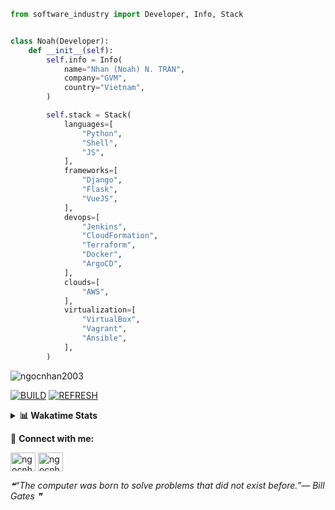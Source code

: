 ```python
from software_industry import Developer, Info, Stack


class Noah(Developer):
    def __init__(self):
        self.info = Info(
            name="Nhan (Noah) N. TRAN",
            company="GVM",
            country="Vietnam",
        )

        self.stack = Stack(
            languages=[
                "Python",
                "Shell",
                "JS",
            ],
            frameworks=[
                "Django",
                "Flask",
                "VueJS",
            ],
            devops=[
                "Jenkins",
                "CloudFormation",
                "Terraform",
                "Docker",
                "ArgoCD",
            ],
            clouds=[
                "AWS",
            ],
            virtualization=[
                "VirtualBox",
                "Vagrant",
                "Ansible",
            ],
        )
```
<img src="https://komarev.com/ghpvc/?username=ngocnhan2003&label=Profile%20views&color=0e75b6&style=flat" alt="ngocnhan2003" /> 

[![BUILD](https://github.com/ngocnhan2003/ngocnhan2003/actions/workflows/001_build.yml/badge.svg)](https://github.com/ngocnhan2003/ngocnhan2003/actions/workflows/001_build.yml)
[![REFRESH](https://github.com/ngocnhan2003/ngocnhan2003/actions/workflows/002_refresh.yml/badge.svg)](https://github.com/ngocnhan2003/ngocnhan2003/actions/workflows/002_refresh.yml)

<details> 
  <summary><b>📊 Wakatime Stats</b></summary>
  <br>
  
<!--START_SECTION:waka-->
![Code Time](http://img.shields.io/badge/Code%20Time-663%20hrs%2026%20mins-blue)

**I'm a Night 🦉** 

```text
🌞 Morning    48 commits     ███░░░░░░░░░░░░░░░░░░░░░░   14.59% 
🌆 Daytime    100 commits    ███████░░░░░░░░░░░░░░░░░░   30.4% 
🌃 Evening    162 commits    ████████████░░░░░░░░░░░░░   49.24% 
🌙 Night      19 commits     █░░░░░░░░░░░░░░░░░░░░░░░░   5.78%

```
📅 **I'm Most Productive on Monday** 

```text
Monday       162 commits    ████████████░░░░░░░░░░░░░   49.24% 
Tuesday      28 commits     ██░░░░░░░░░░░░░░░░░░░░░░░   8.51% 
Wednesday    24 commits     █░░░░░░░░░░░░░░░░░░░░░░░░   7.29% 
Thursday     5 commits      ░░░░░░░░░░░░░░░░░░░░░░░░░   1.52% 
Friday       4 commits      ░░░░░░░░░░░░░░░░░░░░░░░░░   1.22% 
Saturday     51 commits     ████░░░░░░░░░░░░░░░░░░░░░   15.5% 
Sunday       55 commits     ████░░░░░░░░░░░░░░░░░░░░░   16.72%

```


📊 **This Week I Spent My Time On** 

```text
⌚︎ Time Zone: Asia/Ho_Chi_Minh

💬 Programming Languages: 
Go                       3 hrs 48 mins       ███████░░░░░░░░░░░░░░░░░░   29.94% 
SQL                      2 hrs 44 mins       █████░░░░░░░░░░░░░░░░░░░░   21.6% 
C#                       1 hr 39 mins        ███░░░░░░░░░░░░░░░░░░░░░░   13.08% 
YAML                     1 hr 17 mins        ██░░░░░░░░░░░░░░░░░░░░░░░   10.18% 
Bash                     42 mins             █░░░░░░░░░░░░░░░░░░░░░░░░   5.54%

🔥 Editors: 
VS Code                  6 hrs 24 mins       ████████████░░░░░░░░░░░░░   50.39% 
GoLand                   6 hrs 18 mins       ████████████░░░░░░░░░░░░░   49.61%

💻 Operating System: 
Linux                    7 hrs 24 mins       ██████████████░░░░░░░░░░░   58.33% 
Windows                  4 hrs 41 mins       █████████░░░░░░░░░░░░░░░░   36.96% 
Mac                      35 mins             █░░░░░░░░░░░░░░░░░░░░░░░░   4.71%

```

**I Mostly Code in Python** 

```text
Python                   14 repos            ███████████░░░░░░░░░░░░░░   43.75% 
JavaScript               6 repos             ████░░░░░░░░░░░░░░░░░░░░░   18.75% 
TypeScript               2 repos             █░░░░░░░░░░░░░░░░░░░░░░░░   6.25% 
Kotlin                   2 repos             █░░░░░░░░░░░░░░░░░░░░░░░░   6.25% 
Vue                      2 repos             █░░░░░░░░░░░░░░░░░░░░░░░░   6.25%

```



 Last Updated on 05/12/2022 23:54:02 UTC+7
<!--END_SECTION:waka-->
</details>

🔗 **Connect with me:**

<a href="https://linkedin.com/in/ngocnhan2003" target="blank"><img align="center" src="https://raw.githubusercontent.com/rahuldkjain/github-profile-readme-generator/master/src/images/icons/Social/linked-in-alt.svg" alt="ngocnhan2003" height="30" width="40" /></a>
<a href="https://instagram.com/ngocnhan2003" target="blank"><img align="center" src="https://raw.githubusercontent.com/rahuldkjain/github-profile-readme-generator/master/src/images/icons/Social/instagram.svg" alt="ngocnhan2003" height="30" width="40" /></a>


<!--STARTS_HERE_QUOTE_README-->
<i>❝“The computer was born to solve problems that did not exist before.”— Bill Gates    ❞</i>
<!--ENDS_HERE_QUOTE_README-->
